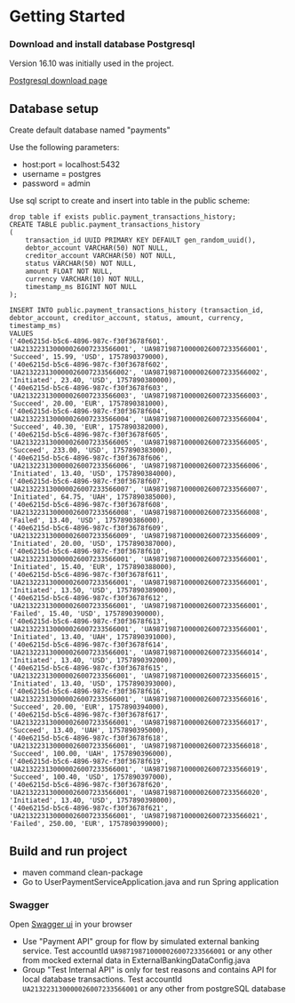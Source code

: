 # Getting Started

### Download and install database Postgresql
Version 16.10 was initially used in the project.

[Postgresql download page](https://www.enterprisedb.com/downloads/postgres-postgresql-downloads)

## Database setup
Create default database named "payments"

Use the following parameters:
* host:port = localhost:5432
* username = postgres
* password = admin

Use sql script to create and insert into table in the public scheme:

```
drop table if exists public.payment_transactions_history;
CREATE TABLE public.payment_transactions_history
(
    transaction_id UUID PRIMARY KEY DEFAULT gen_random_uuid(),
    debtor_account VARCHAR(50) NOT NULL,
    creditor_account VARCHAR(50) NOT NULL,
    status VARCHAR(50) NOT NULL,
    amount FLOAT NOT NULL,
    currency VARCHAR(10) NOT NULL,
    timestamp_ms BIGINT NOT NULL
);

INSERT INTO public.payment_transactions_history (transaction_id, debtor_account, creditor_account, status, amount, currency, timestamp_ms)
VALUES 
('40e6215d-b5c6-4896-987c-f30f3678f601', 'UA213223130000026007233566001', 'UA987198710000026007233566001', 'Succeed', 15.99, 'USD', 1757890379000),
('40e6215d-b5c6-4896-987c-f30f3678f602', 'UA213223130000026007233566002', 'UA987198710000026007233566002', 'Initiated', 23.40, 'USD', 1757890380000),
('40e6215d-b5c6-4896-987c-f30f3678f603', 'UA213223130000026007233566003', 'UA987198710000026007233566003', 'Succeed', 20.00, 'EUR', 1757890381000),
('40e6215d-b5c6-4896-987c-f30f3678f604', 'UA213223130000026007233566004', 'UA987198710000026007233566004', 'Succeed', 40.30, 'EUR', 1757890382000),
('40e6215d-b5c6-4896-987c-f30f3678f605', 'UA213223130000026007233566005', 'UA987198710000026007233566005', 'Succeed', 233.00, 'USD', 1757890383000),
('40e6215d-b5c6-4896-987c-f30f3678f606', 'UA213223130000026007233566006', 'UA987198710000026007233566006', 'Initiated', 13.40, 'USD', 1757890384000),
('40e6215d-b5c6-4896-987c-f30f3678f607', 'UA213223130000026007233566007', 'UA987198710000026007233566007', 'Initiated', 64.75, 'UAH', 1757890385000),
('40e6215d-b5c6-4896-987c-f30f3678f608', 'UA213223130000026007233566008', 'UA987198710000026007233566008', 'Failed', 13.40, 'USD', 1757890386000),
('40e6215d-b5c6-4896-987c-f30f3678f609', 'UA213223130000026007233566009', 'UA987198710000026007233566009', 'Initiated', 20.00, 'USD', 1757890387000),
('40e6215d-b5c6-4896-987c-f30f3678f610', 'UA213223130000026007233566001', 'UA987198710000026007233566001', 'Initiated', 15.40, 'EUR', 1757890388000),
('40e6215d-b5c6-4896-987c-f30f3678f611', 'UA213223130000026007233566001', 'UA987198710000026007233566001', 'Initiated', 13.50, 'USD', 1757890389000),
('40e6215d-b5c6-4896-987c-f30f3678f612', 'UA213223130000026007233566001', 'UA987198710000026007233566001', 'Failed', 15.40, 'USD', 1757890390000),
('40e6215d-b5c6-4896-987c-f30f3678f613', 'UA213223130000026007233566001', 'UA987198710000026007233566001', 'Initiated', 13.40, 'UAH', 1757890391000),
('40e6215d-b5c6-4896-987c-f30f3678f614', 'UA213223130000026007233566001', 'UA987198710000026007233566014', 'Initiated', 13.40, 'USD', 1757890392000),
('40e6215d-b5c6-4896-987c-f30f3678f615', 'UA213223130000026007233566001', 'UA987198710000026007233566015', 'Initiated', 13.40, 'USD', 1757890393000),
('40e6215d-b5c6-4896-987c-f30f3678f616', 'UA213223130000026007233566001', 'UA987198710000026007233566016', 'Succeed', 20.00, 'EUR', 1757890394000),
('40e6215d-b5c6-4896-987c-f30f3678f617', 'UA213223130000026007233566001', 'UA987198710000026007233566017', 'Succeed', 13.40, 'UAH', 1757890395000),
('40e6215d-b5c6-4896-987c-f30f3678f618', 'UA213223130000026007233566001', 'UA987198710000026007233566018', 'Succeed', 100.00, 'UAH', 1757890396000),
('40e6215d-b5c6-4896-987c-f30f3678f619', 'UA213223130000026007233566001', 'UA987198710000026007233566019', 'Succeed', 100.40, 'USD', 1757890397000),
('40e6215d-b5c6-4896-987c-f30f3678f620', 'UA213223130000026007233566001', 'UA987198710000026007233566020', 'Initiated', 13.40, 'USD', 1757890398000),
('40e6215d-b5c6-4896-987c-f30f3678f621', 'UA213223130000026007233566001', 'UA987198710000026007233566021', 'Failed', 250.00, 'EUR', 1757890399000);
```

## Build and run project 
* maven command clean-package
* Go to UserPaymentServiceApplication.java and run Spring application

### Swagger
Open [Swagger ui](http://localhost:8080/swagger-ui/index.html) in your browser

* Use "Payment API" group for flow by simulated external banking service. Test accountId ```UA987198710000026007233566001``` or any other from mocked external data in ExternalBankingDataConfig.java
* Group "Test Internal API" is only for test reasons and contains API for local database transactions. Test accountId ```UA213223130000026007233566001``` or any other from postgreSQL database